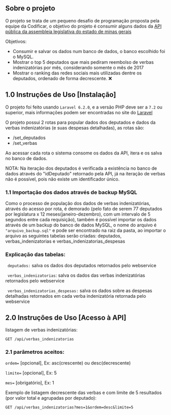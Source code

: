 ## Sobre o projeto

O projeto se trata de um pequeno desafio de programação proposta pela equipe da Codificar, o objetivo do projeto é consumir alguns dados da [API pública da assembleia legislativa do estado de minas gerais](http://dadosabertos.almg.gov.br/ws/ajuda/sobre)

Objetivos:

- Consumir e salvar os dados num banco de dados, o banco escolhido foi o MySQL.
- Mostrar o top 5 deputados que mais pediram reembolso de verbas indenizatórias por mês, considerando somente o mês de 2017
- Mostrar o ranking das redes sociais mais utilizadas dentre os deputados, ordenado de forma decrescente. :x:

## 1.0 Instruções de Uso [Instalação]

O projeto foi feito usando ```Laravel 6.2.0```, e a versão PHP deve ser a ```7.2``` ou superior, mais informações podem ser encontradas no site do [Laravel](https://laravel.com/docs/6.x)

O projeto possui 2 rotas para popular dados dos deputados e dados da verbas indenizatórias (e suas despesas detalhadas), as rotas são:

- /set_deputados 
- /set_verbas

Ao acessar cada rota o sistema consome os dados da API, itera e os salva no banco de dados.

NOTA: Na iteração dos deputados é verificada a existência no banco de dados através do "idDeputado" retornado pela API, já na iteração de verbas não é possível, pois não existe um identificador único.


### 1.1 Importação dos dados através de backup MySQL

Como o processo de população dos dados de verbas indenizatórias, através do acesso por rota, é demorado (pelo fato de serem 77 deputados por legislatura x 12 meses(janeiro-dezembro), com um intervalo de 5 segundos entre cada requisição), também é possível importar os dados através de um backup do banco de dados MySQL, o nome do arquivo é ```"arquivo_backup.sql"``` e pode ser encontrado na raiz da pasta, ao importar o arquivo as seguintes tabelas serão criadas: deputados, verbas_indenizatorias e verbas_indenizatorias_despesas

### Explicação das tabelas:

``` deputados:``` salva os dados dos deputados retornados pelo webservice

``` verbas_indenizatorias```: salva os dados das verbas indenizatórias retornados pelo webservice

``` verbas_indenizatorias_despesas:``` salva os dados sobre as despesas detalhadas retornados em cada verba indenizatória retornada pelo webservice


## 2.0 Instruções de Uso [Acesso à API]

listagem de verbas indenizatórias:

```GET /api/verbas_indenizatorias```

### 2.1 parâmetros aceitos:

```ordem=```  [opcional], Ex: asc(crescente) ou desc(decrescente)

```limite=``` [opcional], Ex: 5

```mes=``` [obrigatório], Ex: 1

Exemplo de listagem decrescente das verbas e com limite de 5 resultados (por valor total e agrupadas por deputado):

```GET /api/verbas_indenizatorias?mes=1&ordem=desc&limite=5```
